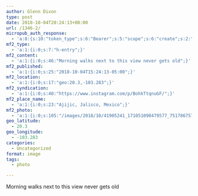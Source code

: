 ```yaml
---
author: Glenn Dixon
type: post
date: 2018-10-04T20:24:13+00:00
url: /1346-2/
micropub_auth_response:
  - 'a:8:{s:10:"token_type";s:6:"Bearer";s:5:"scope";s:6:"create";s:2:"me";s:28:"https://glenn.thedixons.net/";s:9:"issued_by";s:55:"https://glenn.thedixons.net/wp-json/indieauth/1.0/token";s:9:"client_id";s:24:"https://ownyourgram.com/";s:9:"issued_at";i:1540737877;s:4:"user";i:1;s:13:"last_accessed";i:1540750211;}'
mf2_type:
  - 'a:1:{i:0;s:7:"h-entry";}'
mf2_content:
  - 'a:1:{i:0;s:46:"Morning walks next to this view never gets old";}'
mf2_published:
  - 'a:1:{i:0;s:25:"2018-10-04T15:24:13-05:00";}'
mf2_location:
  - 'a:1:{i:0;s:17:"geo:20.3,-103.283";}'
mf2_syndication:
  - 'a:1:{i:0;s:40:"https://www.instagram.com/p/BohkTtqnuGF/";}'
mf2_place_name:
  - 'a:1:{i:0;s:23:"Ajijic, Jalisco, Mexico";}'
mf2_photo:
  - 'a:1:{i:0;s:105:"/images/2018/10/41905241_171051090479577_7517867576093989121_n.jpg";}'
geo_latitude:
  - 20.3
geo_longitude:
  - -103.283
categories:
  - Uncategorized
format: image
tags:
  - photo

---
```

Morning walks next to this view never gets old